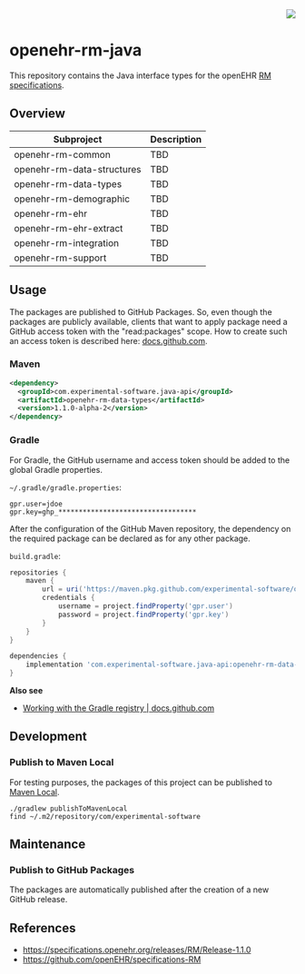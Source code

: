 <div align="right">
  <a href="https://masterminds.github.io/stability/experimental.html">
    <img src="https://masterminds.github.io/stability/experimental.svg">
  </a>
</div>

# openehr-rm-java

This repository contains the Java interface types for the openEHR [RM specifications](https://specifications.openehr.org/releases/RM).

## Overview

| **Subproject**             | **Description** |
|----------------------------|-----------------|
| openehr-rm-common          | TBD             |
| openehr-rm-data-structures | TBD             |
| openehr-rm-data-types      | TBD             |
| openehr-rm-demographic     | TBD             |
| openehr-rm-ehr             | TBD             |
| openehr-rm-ehr-extract     | TBD             |
| openehr-rm-integration     | TBD             |
| openehr-rm-support         | TBD             |

## Usage

The packages are published to GitHub Packages.
So, even though the packages are publicly available, clients that want to apply package need a GitHub access token with the "read:packages" scope.
How to create such an access token is described here: [docs.github.com](https://docs.github.com/en/authentication/keeping-your-account-and-data-secure/creating-a-personal-access-token).

### Maven

```xml
<dependency>
  <groupId>com.experimental-software.java-api</groupId>
  <artifactId>openehr-rm-data-types</artifactId>
  <version>1.1.0-alpha-2</version>
</dependency>
```

### Gradle

For Gradle, the GitHub username and access token should be added to the global Gradle properties.

`~/.gradle/gradle.properties`:

```text
gpr.user=jdoe
gpr.key=ghp_**********************************
```

After the configuration of the GitHub Maven repository, the dependency on the required package can be declared as for any other package.

`build.gradle`:

```groovy
repositories {
    maven {
        url = uri('https://maven.pkg.github.com/experimental-software/openehr-rm-java')
        credentials {
            username = project.findProperty('gpr.user')
            password = project.findProperty('gpr.key')
        }
    }
}

dependencies {
    implementation 'com.experimental-software.java-api:openehr-rm-data-types:1.1.0-alpha-2'
}
```

**Also see**

- [Working with the Gradle registry | docs.github.com](https://docs.github.com/en/packages/working-with-a-github-packages-registry/working-with-the-gradle-registry)

## Development

### Publish to Maven Local

For testing purposes, the packages of this project can be published to [Maven Local](https://www.baeldung.com/maven-local-repository).

```
./gradlew publishToMavenLocal
find ~/.m2/repository/com/experimental-software
```

## Maintenance

### Publish to GitHub Packages

The packages are automatically published after the creation of a new GitHub release.

## References

- https://specifications.openehr.org/releases/RM/Release-1.1.0
- https://github.com/openEHR/specifications-RM
